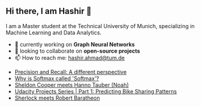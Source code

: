 ## Hi there, I am Hashir 👋
I am a Master student at the Technical University of Munich, specializing in Machine Learning and Data Analytics.  
<!--
**hash-ir/hash-ir** is a ✨ _special_ ✨ repository because its `README.md` (this file) appears on your GitHub profile.

Here are some ideas to get you started:

### Connect with me:
[<img align="left" alt="Hashir | Blog" width="22px" src="https://raw.githubusercontent.com/iconic/open-iconic/master/svg/globe.svg" />](https://hash-ir.github.io/)
[<img align="left" alt="Hashir | LinkedIn" width="22px" src="https://cdn.jsdelivr.net/npm/simple-icons@v3/icons/linkedin.svg" />](https://www.linkedin.com/in/hashir-ahmad/)
[<img align="left" alt="Hashir | Instagram" width="22px" src="https://cdn.jsdelivr.net/npm/simple-icons@v3/icons/instagram.svg" />](https://www.instagram.com/hash_ir/)
[<img align="left" alt="Hashir | Telegram" width="22px" src="https://cdn.jsdelivr.net/npm/simple-icons@3.6.1/icons/telegram.svg" />](https://t.me/hash_ir)

<br>
-->
- 🌱 currently working on **Graph Neural Networks**
- 👯 looking to collaborate on **open-source projects**
- 📫 How to reach me: hashir.ahmad@tum.de

<!--
### Tech Stack
[<img align="left" alt="Python" width="26px" src="https://raw.githubusercontent.com/github/explore/80688e429a7d4ef2fca1e82350fe8e3517d3494d/topics/python/python.png" />](topics/python)
[<img align="left" alt="PyTorch" width="26px" src="https://github.com/pytorch/pytorch/blob/master/docs/source/_static/img/pytorch-logo-flame.png?raw=true" />](pytorch)
[<img align="left" alt="NumPy" width="26px" src="https://numpy.org/images/logos/numpy.svg" />](numpy)
[<img align="left" alt="OpenCV" width="26px" src="https://github.com/opencv/opencv/blob/master/doc/opencv-logo.png?raw=true" />](opencv)
[<img align="left" alt="Pandas" width="26px" src="https://cdn.jsdelivr.net/npm/simple-icons@3.6.1/icons/pandas.svg" />](pandas-dev)
[<img align="left" alt="LaTeX" width="26px" src="https://raw.githubusercontent.com/github/explore/80688e429a7d4ef2fca1e82350fe8e3517d3494d/topics/latex/latex.png" />](topics/latex)
<br />

[<img align="left" alt="Markdown" width="26px" src="https://raw.githubusercontent.com/github/explore/80688e429a7d4ef2fca1e82350fe8e3517d3494d/topics/markdown/markdown.png" />](topics/markdown)
[<img align="left" alt="Python" width="26px" src="https://raw.githubusercontent.com/github/explore/80688e429a7d4ef2fca1e82350fe8e3517d3494d/topics/ubuntu/ubuntu.png" />](topics/ubuntu)
[<img align="left" alt="Git" width="26px" src="https://raw.githubusercontent.com/github/explore/80688e429a7d4ef2fca1e82350fe8e3517d3494d/topics/git/git.png" />](git)
[<img align="left" alt="Github" width="26px" src="https://raw.githubusercontent.com/github/explore/78df643247d429f6cc873026c0622819ad797942/topics/github/github.png" />]()
[<img align="left" alt="Visual Studio Code" width="26px" src="https://raw.githubusercontent.com/github/explore/80688e429a7d4ef2fca1e82350fe8e3517d3494d/topics/visual-studio-code/visual-studio-code.png" />](microsoft/vscode)
[<img align="left" alt="Terminal" width="26px" src="https://raw.githubusercontent.com/github/explore/80688e429a7d4ef2fca1e82350fe8e3517d3494d/topics/terminal/terminal.png" />](topics/terminal)
-->

<!--
### Latest blog posts
<!-- BLOG-POST-LIST:START -->
- [Precision and Recall: A different perspective](https://hash-ir.github.io/blog/precision-recall)
- [Why is Softmax called 'Softmax'?](https://hash-ir.github.io/blog/softmax)
- [Sheldon Cooper meets Hanno Tauber (Noah)](https://hash-ir.github.io/blog/ff-dark-bigbangtheory)
- [Udacity Projects Series | Part 1: Predicting Bike Sharing Patterns](https://hash-ir.github.io/blog/bike-sharing-patterns)
- [Sherlock meets Robert Baratheon](https://hash-ir.github.io/blog/ff-got-sherlock)
<!-- BLOG-POST-LIST:END -->


<!--
### Credits 
* [Gautam Krishna R](https://github.com/gautamkrishnar) for `blog-post-workflow.yml`
* [codeSTACKr](https://github.com/codeSTACKr/) for the awesome YouTube [video](https://www.youtube.com/watch?v=n6d4KHSKqGk) for adding icons
-->




